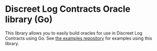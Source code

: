 # Discreet Log Contracts Oracle library (Go)

This library allows you to easily build oracles for use in Discreet Log Contracts using Go. See [the examples repository](https://github.com/mit-dci/dlc-oracle-go-samples) for examples using this library.